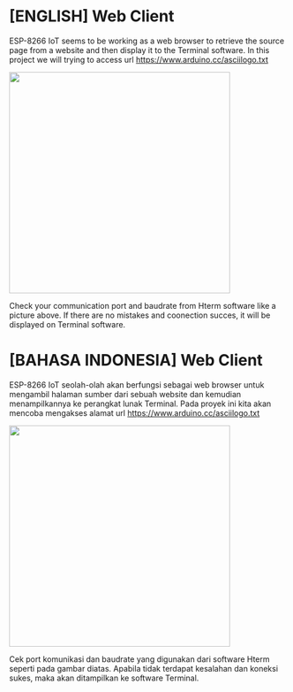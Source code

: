 # [ENGLISH] Web Client
ESP-8266 IoT seems to be working as a web browser to retrieve the source page from a website and then display it to the Terminal software. In this project we will trying to access url https://www.arduino.cc/asciilogo.txt

<img src="/images/12_Web Client.PNG" height="400">

Check your communication port and baudrate from Hterm software like a picture above. If there are no mistakes and coonection succes, it will be displayed on Terminal software.

# [BAHASA INDONESIA] Web Client
ESP-8266 IoT seolah-olah akan berfungsi sebagai web browser untuk mengambil halaman sumber dari sebuah website dan kemudian menampilkannya ke perangkat lunak Terminal. Pada proyek ini kita akan mencoba mengakses alamat url https://www.arduino.cc/asciilogo.txt

<img src="/images/12_Web Client.PNG" height="400">

Cek port komunikasi dan baudrate yang digunakan dari software Hterm seperti pada gambar diatas. Apabila tidak terdapat kesalahan dan koneksi sukes, maka akan ditampilkan ke software Terminal.


